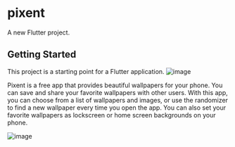 # pixent

A new Flutter project.

## Getting Started

This project is a starting point for a Flutter application.
![image](https://user-images.githubusercontent.com/61055763/191649587-bb08a961-b3e5-4b52-8de1-2a71853615b2.png)

Pixent is a free app that provides beautiful wallpapers for your phone. You can save and share your favorite wallpapers with other users. With this app, you can choose from a list of wallpapers and images, or use the randomizer to find a new wallpaper every time you open the app. You can also set your favorite wallpapers as lockscreen or home screen backgrounds on your phone.

![image](https://user-images.githubusercontent.com/61055763/191195845-f7780b7d-17e5-44b8-b14c-c5db6767f3a3.png)
